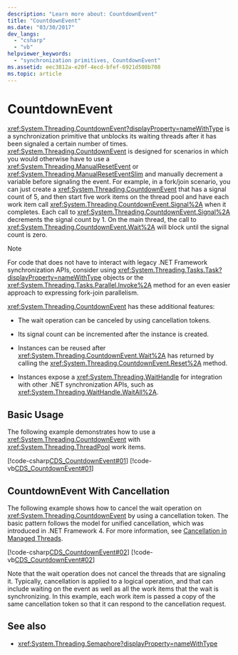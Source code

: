 ```yaml
---
description: "Learn more about: CountdownEvent"
title: "CountdownEvent"
ms.date: "03/30/2017"
dev_langs: 
  - "csharp"
  - "vb"
helpviewer_keywords: 
  - "synchronization primitives, CountdownEvent"
ms.assetid: eec3812a-e20f-4ecd-bfef-6921d508b708
ms.topic: article
---
```

# CountdownEvent

<xref:System.Threading.CountdownEvent?displayProperty=nameWithType> is a synchronization primitive that unblocks its waiting threads after it has been signaled a certain number of times. <xref:System.Threading.CountdownEvent> is designed for scenarios in which you would otherwise have to use a <xref:System.Threading.ManualResetEvent> or <xref:System.Threading.ManualResetEventSlim> and manually decrement a variable before signaling the event. For example, in a fork/join scenario, you can just create a <xref:System.Threading.CountdownEvent> that has a signal count of 5, and then start five work items on the thread pool and have each work item call <xref:System.Threading.CountdownEvent.Signal%2A> when it completes. Each call to <xref:System.Threading.CountdownEvent.Signal%2A> decrements the signal count by 1. On the main thread, the call to <xref:System.Threading.CountdownEvent.Wait%2A> will block until the signal count is zero.  
  
> [!NOTE]
> For code that does not have to interact with legacy .NET Framework synchronization APIs, consider using <xref:System.Threading.Tasks.Task?displayProperty=nameWithType> objects or the <xref:System.Threading.Tasks.Parallel.Invoke%2A> method for an even easier approach to expressing fork-join parallelism.  
  
 <xref:System.Threading.CountdownEvent> has these additional features:  
  
- The wait operation can be canceled by using cancellation tokens.  
  
- Its signal count can be incremented after the instance is created.  
  
- Instances can be reused after <xref:System.Threading.CountdownEvent.Wait%2A> has returned by calling the <xref:System.Threading.CountdownEvent.Reset%2A> method.  
  
- Instances expose a <xref:System.Threading.WaitHandle> for integration with other .NET synchronization APIs, such as <xref:System.Threading.WaitHandle.WaitAll%2A>.  
  
## Basic Usage  

 The following example demonstrates how to use a <xref:System.Threading.CountdownEvent> with <xref:System.Threading.ThreadPool> work items.  
  
 [!code-csharp[CDS_CountdownEvent#01](../../../samples/snippets/csharp/VS_Snippets_Misc/cds_countdownevent/cs/countdownevent.cs#01)]
 [!code-vb[CDS_CountdownEvent#01](../../../samples/snippets/visualbasic/VS_Snippets_Misc/cds_countdownevent/vb/module1.vb#01)]  
  
## CountdownEvent With Cancellation  

 The following example shows how to cancel the wait operation on <xref:System.Threading.CountdownEvent> by using a cancellation token. The basic pattern follows the model for unified cancellation, which was introduced in .NET Framework 4. For more information, see [Cancellation in Managed Threads](cancellation-in-managed-threads.md).  
  
 [!code-csharp[CDS_CountdownEvent#02](../../../samples/snippets/csharp/VS_Snippets_Misc/cds_countdownevent/cs/countdownevent.cs#02)]
 [!code-vb[CDS_CountdownEvent#02](../../../samples/snippets/visualbasic/VS_Snippets_Misc/cds_countdownevent/vb/canceleventwait.vb#02)]  
  
 Note that the wait operation does not cancel the threads that are signaling it. Typically, cancellation is applied to a logical operation, and that can include waiting on the event as well as all the work items that the wait is synchronizing. In this example, each work item is passed a copy of the same cancellation token so that it can respond to the cancellation request.  
  
## See also

- <xref:System.Threading.Semaphore?displayProperty=nameWithType>
